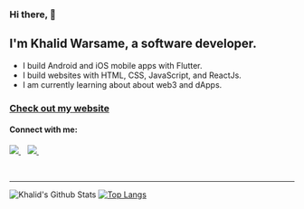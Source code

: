 ### Hi there, 👋

## I'm Khalid Warsame, a software developer.
- I build Android and iOS mobile apps with Flutter.
- I build websites with HTML, CSS, JavaScript, and ReactJs.
- I am currently learning about about web3 and dApps.

### [Check out my website][website]

#### Connect with me:

<p align="left">

  <a href="https://www.linkedin.com/in/khalidwar/">
    <img src="https://img.shields.io/badge/linkedin-%230077B5.svg?&style=for-the-badge&logo=linkedin&logoColor=white" />
  </a>&nbsp;&nbsp;
  <a href="https://twitter.com/RealKhalidWar">
    <img src="https://img.shields.io/badge/twitter-%231DA1F2.svg?&style=for-the-badge&logo=twitter&logoColor=white" />
  </a>&nbsp;&nbsp;
  
</p>
 
<br />

---
<img alt="Khalid's Github Stats" src="https://github-readme-stats.vercel.app/api?username=KhalidWar&show_icons=true&count_private=true" />  [![Top Langs](https://github-readme-stats.vercel.app/api/top-langs/?username=KhalidWar&layout=compact)](https://github.com/anuraghazra/github-readme-stats)


[website]: https://khalidwar.com 
[twitter]: https://twitter.com/RealKhalidWar 
[linkedin]: https://linkedin.com/in/KhalidWar
